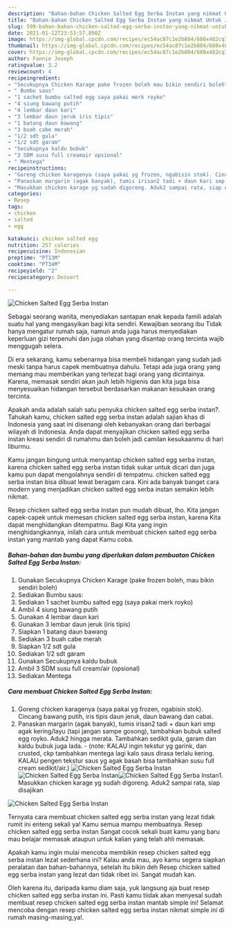 ```yaml
---
description: "Bahan-bahan Chicken Salted Egg Serba Instan yang nikmat Untuk Jualan"
title: "Bahan-bahan Chicken Salted Egg Serba Instan yang nikmat Untuk Jualan"
slug: 599-bahan-bahan-chicken-salted-egg-serba-instan-yang-nikmat-untuk-jualan
date: 2021-01-12T23:53:57.890Z
image: https://img-global.cpcdn.com/recipes/ec54ac87c1e2b804/680x482cq70/chicken-salted-egg-serba-instan-foto-resep-utama.jpg
thumbnail: https://img-global.cpcdn.com/recipes/ec54ac87c1e2b804/680x482cq70/chicken-salted-egg-serba-instan-foto-resep-utama.jpg
cover: https://img-global.cpcdn.com/recipes/ec54ac87c1e2b804/680x482cq70/chicken-salted-egg-serba-instan-foto-resep-utama.jpg
author: Fannie Joseph
ratingvalue: 3.2
reviewcount: 4
recipeingredient:
- "Secukupnya Chicken Karage pake frozen boleh mau bikin sendiri boleh"
- " Bumbu saus"
- "1 sachet bumbu salted egg saya pakai merk royko"
- "4 siung bawang putih"
- "4 lembar daun kari"
- "3 lembar daun jeruk iris tipis"
- "1 batang daun bawang"
- "3 buah cabe merah"
- "1/2 sdt gula"
- "1/2 sdt garam"
- "Secukupnya kaldu bubuk"
- "3 SDM susu full creamair opsional"
- " Mentega"
recipeinstructions:
- "Goreng chicken karagenya (saya pakai yg frozen, ngabisin stok). Cincang bawang putih, iris tipis daun jeruk, daun bawang dan cabai."
- "Panaskan margarin (agak banyak), tumis irisan2 tadi + daun kari smp agak kering/layu (tapi jangan sampe gosong), tambahkan bubuk salted egg royko. Aduk2 hingga merata. Tambahkan sedikit gula, garam dan kaldu bubuk juga lada. (note: KALAU ingin tekstur yg garink, dan crusted, ckp tambahkan mentega lagi kalo saus dirasa terlalu kering. KALAU pengen tekstur saus yg agak basah bisa tambahkan susu full cream sedikit/air.)"
- "Masukkan chicken karage yg sudah digoreng. Aduk2 sampai rata, siap disajikan"
categories:
- Resep
tags:
- chicken
- salted
- egg

katakunci: chicken salted egg 
nutrition: 257 calories
recipecuisine: Indonesian
preptime: "PT13M"
cooktime: "PT34M"
recipeyield: "2"
recipecategory: Dessert

---
```



![Chicken Salted Egg Serba Instan](https://img-global.cpcdn.com/recipes/ec54ac87c1e2b804/680x482cq70/chicken-salted-egg-serba-instan-foto-resep-utama.jpg)

Sebagai seorang wanita, menyediakan santapan enak kepada famili adalah suatu hal yang mengasyikan bagi kita sendiri. Kewajiban seorang ibu Tidak hanya mengatur rumah saja, namun anda juga harus menyediakan keperluan gizi terpenuhi dan juga olahan yang disantap orang tercinta wajib menggugah selera.

Di era  sekarang, kamu sebenarnya bisa membeli hidangan yang sudah jadi meski tanpa harus capek membuatnya dahulu. Tetapi ada juga orang yang memang mau memberikan yang terlezat bagi orang yang dicintainya. Karena, memasak sendiri akan jauh lebih higienis dan kita juga bisa menyesuaikan hidangan tersebut berdasarkan makanan kesukaan orang tercinta. 



Apakah anda adalah salah satu penyuka chicken salted egg serba instan?. Tahukah kamu, chicken salted egg serba instan adalah sajian khas di Indonesia yang saat ini disenangi oleh kebanyakan orang dari berbagai wilayah di Indonesia. Anda dapat menyajikan chicken salted egg serba instan kreasi sendiri di rumahmu dan boleh jadi camilan kesukaanmu di hari liburmu.

Kamu jangan bingung untuk menyantap chicken salted egg serba instan, karena chicken salted egg serba instan tidak sukar untuk dicari dan juga kamu pun dapat mengolahnya sendiri di tempatmu. chicken salted egg serba instan bisa dibuat lewat beragam cara. Kini ada banyak banget cara modern yang menjadikan chicken salted egg serba instan semakin lebih nikmat.

Resep chicken salted egg serba instan pun mudah dibuat, lho. Kita jangan capek-capek untuk memesan chicken salted egg serba instan, karena Kita dapat menghidangkan ditempatmu. Bagi Kita yang ingin menghidangkannya, inilah cara untuk membuat chicken salted egg serba instan yang mantab yang dapat Kamu coba.

<!--inarticleads1-->

##### Bahan-bahan dan bumbu yang diperlukan dalam pembuatan Chicken Salted Egg Serba Instan:

1. Gunakan Secukupnya Chicken Karage (pake frozen boleh, mau bikin sendiri boleh)
1. Sediakan  Bumbu saus:
1. Sediakan 1 sachet bumbu salted egg (saya pakai merk royko)
1. Ambil 4 siung bawang putih
1. Gunakan 4 lembar daun kari
1. Gunakan 3 lembar daun jeruk (iris tipis)
1. Siapkan 1 batang daun bawang
1. Sediakan 3 buah cabe merah
1. Siapkan 1/2 sdt gula
1. Sediakan 1/2 sdt garam
1. Gunakan Secukupnya kaldu bubuk
1. Ambil 3 SDM susu full cream/air (opsional)
1. Sediakan  Mentega




<!--inarticleads2-->

##### Cara membuat Chicken Salted Egg Serba Instan:

1. Goreng chicken karagenya (saya pakai yg frozen, ngabisin stok). Cincang bawang putih, iris tipis daun jeruk, daun bawang dan cabai.
1. Panaskan margarin (agak banyak), tumis irisan2 tadi + daun kari smp agak kering/layu (tapi jangan sampe gosong), tambahkan bubuk salted egg royko. Aduk2 hingga merata. Tambahkan sedikit gula, garam dan kaldu bubuk juga lada. - (note: KALAU ingin tekstur yg garink, dan crusted, ckp tambahkan mentega lagi kalo saus dirasa terlalu kering. KALAU pengen tekstur saus yg agak basah bisa tambahkan susu full cream sedikit/air.)
<img src="//assets-global.cpcdn.com/assets/icons/button_play-2c75c40dde080a61004c1f40b05d8f140eaff45d7e9e6481dc71c63d2e7c4909.png" alt="Chicken Salted Egg Serba Instan"><img src="//assets-global.cpcdn.com/assets/icons/button_play-2c75c40dde080a61004c1f40b05d8f140eaff45d7e9e6481dc71c63d2e7c4909.png" alt="Chicken Salted Egg Serba Instan"><img src="//assets-global.cpcdn.com/assets/icons/button_play-2c75c40dde080a61004c1f40b05d8f140eaff45d7e9e6481dc71c63d2e7c4909.png" alt="Chicken Salted Egg Serba Instan">1. Masukkan chicken karage yg sudah digoreng. Aduk2 sampai rata, siap disajikan
<img src="//assets-global.cpcdn.com/assets/icons/button_play-2c75c40dde080a61004c1f40b05d8f140eaff45d7e9e6481dc71c63d2e7c4909.png" alt="Chicken Salted Egg Serba Instan">



Ternyata cara membuat chicken salted egg serba instan yang lezat tidak rumit ini enteng sekali ya! Kamu semua mampu membuatnya. Resep chicken salted egg serba instan Sangat cocok sekali buat kamu yang baru mau belajar memasak ataupun untuk kalian yang telah ahli memasak.

Apakah kamu ingin mulai mencoba membikin resep chicken salted egg serba instan lezat sederhana ini? Kalau anda mau, ayo kamu segera siapkan peralatan dan bahan-bahannya, setelah itu bikin deh Resep chicken salted egg serba instan yang lezat dan tidak ribet ini. Sangat mudah kan. 

Oleh karena itu, daripada kamu diam saja, yuk langsung aja buat resep chicken salted egg serba instan ini. Pasti kamu tiidak akan menyesal sudah membuat resep chicken salted egg serba instan mantab simple ini! Selamat mencoba dengan resep chicken salted egg serba instan nikmat simple ini di rumah masing-masing,ya!.

